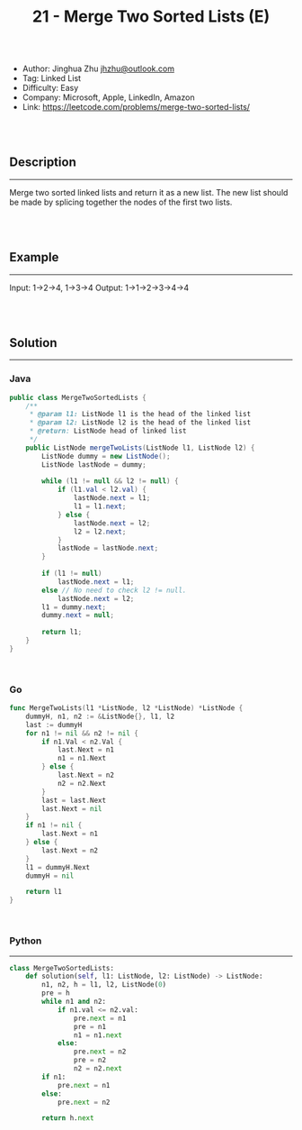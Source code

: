 # <center>21 - Merge Two Sorted Lists (E)</center> 



<br></br>

* Author: Jinghua Zhu <jhzhu@outlook.com>
* Tag: Linked List
* Difficulty: Easy
* Company: Microsoft, Apple, LinkedIn, Amazon
* Link: https://leetcode.com/problems/merge-two-sorted-lists/

<br></br>



## Description
----
Merge two sorted linked lists and return it as a new list. The new list should be made by splicing together the nodes of the first two lists.

<br></br>



## Example
----
Input: 1->2->4, 1->3->4
Output: 1->1->2->3->4->4

<br></br>



## Solution
----
### Java
```java
public class MergeTwoSortedLists {
	/**
     * @param l1: ListNode l1 is the head of the linked list
     * @param l2: ListNode l2 is the head of the linked list
     * @return: ListNode head of linked list
     */
    public ListNode mergeTwoLists(ListNode l1, ListNode l2) {
    	ListNode dummy = new ListNode();
    	ListNode lastNode = dummy;
        
        while (l1 != null && l2 != null) {
            if (l1.val < l2.val) {
                lastNode.next = l1;
                l1 = l1.next;
            } else {
                lastNode.next = l2;
                l2 = l2.next;
            }
            lastNode = lastNode.next;
        }
        
        if (l1 != null)
            lastNode.next = l1;
        else // No need to check l2 != null.
            lastNode.next = l2;
        l1 = dummy.next;
        dummy.next = null;
        
        return l1;
    }
}
```

<br>


### Go
```go
func MergeTwoLists(l1 *ListNode, l2 *ListNode) *ListNode {
	dummyH, n1, n2 := &ListNode{}, l1, l2
	last := dummyH
	for n1 != nil && n2 != nil {
		if n1.Val < n2.Val {
			last.Next = n1
			n1 = n1.Next
		} else {
			last.Next = n2
			n2 = n2.Next
		}
		last = last.Next
		last.Next = nil
	}
	if n1 != nil {
		last.Next = n1
	} else {
		last.Next = n2
	}
	l1 = dummyH.Next
	dummyH = nil

	return l1
}
```

<br>


### Python
----
```python
class MergeTwoSortedLists:
    def solution(self, l1: ListNode, l2: ListNode) -> ListNode:
        n1, n2, h = l1, l2, ListNode(0)
        pre = h
        while n1 and n2:
            if n1.val <= n2.val:
                pre.next = n1
                pre = n1
                n1 = n1.next
            else:
                pre.next = n2
                pre = n2
                n2 = n2.next
        if n1:
            pre.next = n1
        else:
            pre.next = n2

        return h.next
```